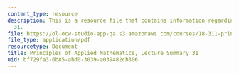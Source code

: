 ```yaml
---
content_type: resource
description: This is a resource file that contains information regarding lecture summary
  31.
file: https://ol-ocw-studio-app-qa.s3.amazonaws.com/courses/18-311-principles-of-applied-mathematics-spring-2014/bf729fa36b85abd03039a039482cb306_MIT18_311S14_Lecture31.pdf
file_type: application/pdf
resourcetype: Document
title: Principles of Applied Mathematics, Lecture Summary 31
uid: bf729fa3-6b85-abd0-3039-a039482cb306
---
```

